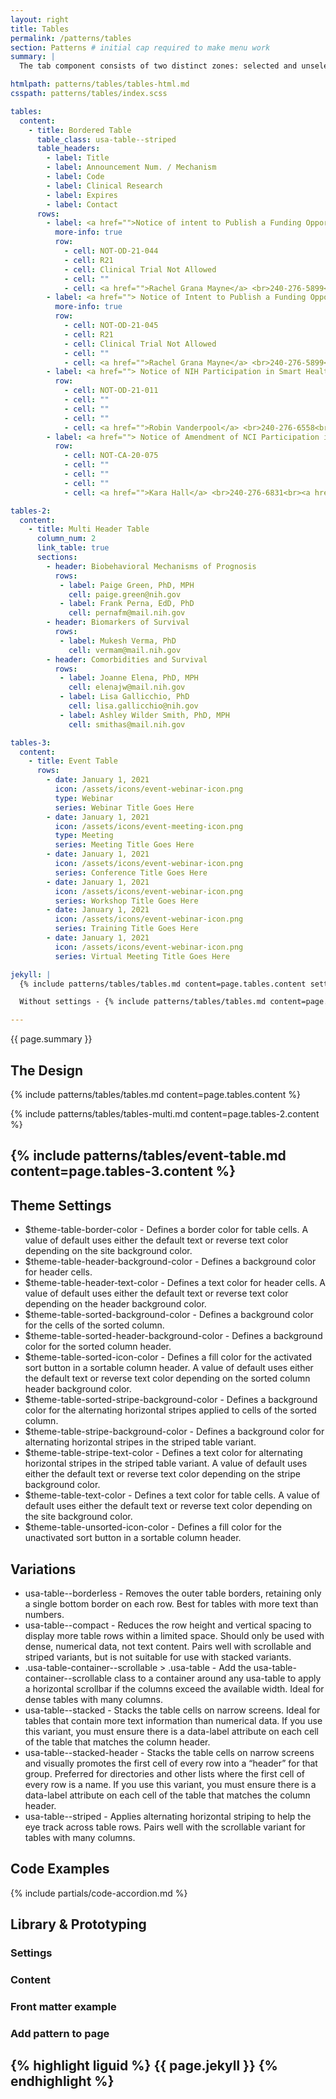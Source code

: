 ```yaml
---
layout: right
title: Tables
permalink: /patterns/tables
section: Patterns # initial cap required to make menu work
summary: |
  The tab component consists of two distinct zones: selected and unselected. There are always at least two tabs and one is selected by default. Tabs are used to make it easy to explore and switch between different views.

htmlpath: patterns/tables/tables-html.md
csspath: patterns/tables/index.scss

tables:
  content:
    - title: Bordered Table
      table_class: usa-table--striped
      table_headers:
        - label: Title
        - label: Announcement Num. / Mechanism
        - label: Code
        - label: Clinical Research
        - label: Expires
        - label: Contact
      rows:
        - label: <a href="">Notice of intent to Publish a Funding Opportunity Announcement for Maximizing the Scientific Value of Existing Biospecimen Collections</a>
          more-info: true
          row:
            - cell: NOT-OD-21-044
            - cell: R21
            - cell: Clinical Trial Not Allowed
            - cell: ""
            - cell: <a href="">Rachel Grana Mayne</a> <br>240-276-5899<br><a href="">rachel.mayne@nih.gov</a>
        - label: <a href=""> Notice of Intent to Publish a Funding Opportunity Announcement for Secondary Analyses of Existing Datasets of Tobacco Use and Health </a>
          more-info: true
          row:
            - cell: NOT-OD-21-045
            - cell: R21
            - cell: Clinical Trial Not Allowed
            - cell: ""
            - cell: <a href="">Rachel Grana Mayne</a> <br>240-276-5899<br><a href="">rachel.mayne@nih.gov</a>
        - label: <a href=""> Notice of NIH Participation in Smart Health and Biomedical Research in the Era of Artificial Intelligence and Advanced Data Science </a>
          row:
            - cell: NOT-OD-21-011
            - cell: ""
            - cell: ""
            - cell: ""
            - cell: <a href="">Robin Vanderpool</a> <br>240-276-6558<br><a href="">robin.vanderpool@nih.gov</a>
        - label: <a href=""> Notice of Amendment of NCI Participation in PAR-20-164, Mechanisms and Consequences of Sleep Disparities in the U.S.</a>
          row:
            - cell: NOT-CA-20-075
            - cell: ""
            - cell: ""
            - cell: ""
            - cell: <a href="">Kara Hall</a> <br>240-276-6831<br><a href="">hallka@mail.nih.gov</a><br><br><a href="">Todd Horowitz</a> <br>240-276-6963<br><a href="">horowitzts@mail.nih.gov</a>

tables-2:
  content:
    - title: Multi Header Table
      column_num: 2
      link_table: true
      sections:
        - header: Biobehavioral Mechanisms of Prognosis
          rows:
           - label: Paige Green, PhD, MPH
             cell: paige.green@nih.gov
           - label: Frank Perna, EdD, PhD
             cell: pernafm@mail.nih.gov
        - header: Biomarkers of Survival
          rows:
           - label: Mukesh Verma, PhD
             cell: vermam@mail.nih.gov
        - header: Comorbidities and Survival
          rows:
           - label: Joanne Elena, PhD, MPH
             cell: elenajw@mail.nih.gov
           - label: Lisa Gallicchio, PhD
             cell: lisa.gallicchio@nih.gov
           - label: Ashley Wilder Smith, PhD, MPH
             cell: smithas@mail.nih.gov

tables-3:
  content:
    - title: Event Table
      rows:
        - date: January 1, 2021
          icon: /assets/icons/event-webinar-icon.png
          type: Webinar
          series: Webinar Title Goes Here
        - date: January 1, 2021
          icon: /assets/icons/event-meeting-icon.png
          type: Meeting
          series: Meeting Title Goes Here
        - date: January 1, 2021
          icon: /assets/icons/event-webinar-icon.png
          series: Conference Title Goes Here
        - date: January 1, 2021
          icon: /assets/icons/event-webinar-icon.png
          series: Workshop Title Goes Here
        - date: January 1, 2021
          icon: /assets/icons/event-webinar-icon.png
          series: Training Title Goes Here
        - date: January 1, 2021
          icon: /assets/icons/event-webinar-icon.png
          series: Virtual Meeting Title Goes Here

jekyll: |
  {% include patterns/tables/tables.md content=page.tables.content settings=page.tables.settings %}

  Without settings - {% include patterns/tables/tables.md content=page.tables.content %}

---
```


{{ page.summary }}

## The Design
{% include patterns/tables/tables.md content=page.tables.content %}

{% include patterns/tables/tables-multi.md content=page.tables-2.content %}

{% include patterns/tables/event-table.md content=page.tables-3.content %}
---

## Theme Settings
- $theme-table-border-color - Defines a border color for table cells. A value of default uses either the default text or reverse text color depending on the site background color.
- $theme-table-header-background-color - Defines a background color for header cells.
- $theme-table-header-text-color - Defines a text color for header cells. A value of default uses either the default text or reverse text color depending on the header background color.
- $theme-table-sorted-background-color - Defines a background color for the cells of the sorted column.
- $theme-table-sorted-header-background-color - Defines a background color for the sorted column header.
- $theme-table-sorted-icon-color - Defines a fill color for the activated sort button in a sortable column header. A value of default uses either the default text or reverse text color depending on the sorted column header background color.
- $theme-table-sorted-stripe-background-color - Defines a background color for the alternating horizontal stripes applied to cells of the sorted column.
- $theme-table-stripe-background-color - Defines a background color for alternating horizontal stripes in the striped table variant.
- $theme-table-stripe-text-color - Defines a text color for alternating horizontal stripes in the striped table variant. A value of default uses either the default text or reverse text color depending on the stripe background color.
- $theme-table-text-color - Defines a text color for table cells. A value of default uses either the default text or reverse text color depending on the site background color.
- $theme-table-unsorted-icon-color - Defines a fill color for the unactivated sort button in a sortable column header.

## Variations
- usa-table--borderless - Removes the outer table borders, retaining only a single bottom border on each row. Best for tables with more text than numbers.
- usa-table--compact - Reduces the row height and vertical spacing to display more table rows within a limited space. Should only be used with dense, numerical data, not text content. Pairs well with scrollable and striped variants, but is not suitable for use with stacked variants.
- .usa-table-container--scrollable > .usa-table - Add the usa-table-container--scrollable class to a container around any usa-table to apply a horizontal scrollbar if the columns exceed the available width. Ideal for dense tables with many columns.
- usa-table--stacked - Stacks the table cells on narrow screens. Ideal for tables that contain more text information than numerical data. If you use this variant, you must ensure there is a data-label attribute on each cell of the table that matches the column header.
- usa-table--stacked-header - Stacks the table cells on narrow screens and visually promotes the first cell of every row into a “header” for that group. Preferred for directories and other lists where the first cell of every row is a name. If you use this variant, you must ensure there is a data-label attribute on each cell of the table that matches the column header.
- usa-table--striped - Applies alternating horizontal striping to help the eye track across table rows. Pairs well with the scrollable variant for tables with many columns.

## Code Examples
{% include partials/code-accordion.md %}

## Library & Prototyping


### Settings


### Content


### Front matter example


### Add pattern to page
{% highlight liguid %}
  {{ page.jekyll }}
{% endhighlight %}
---
